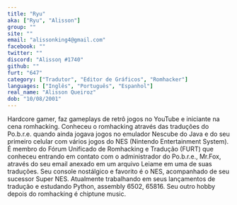 ```yaml
---
title: "Ryu"
aka: ["Ryu", "Alisson"]
group: ""
site: ""
email: "alissonking4@gmail.com"
facebook: ""
twitter: ""
discord: "Alissoη #1740"
github: ""
furt: "647"
category: ["Tradutor", "Editor de Gráficos", "Romhacker"]
languages: ["Inglês", "Português", "Espanhol"]
real_name: "Alisson Queiroz"
dob: "10/08/2001"
---
```

Hardcore gamer, faz gameplays de retrô jogos no YouTube e iniciante na cena romhacking. Conheceu o romhacking através das traduções do Po.b.r.e. quando ainda jogava jogos no emulador Nescube do Java e do seu primeiro celular com vários jogos do NES (Nintendo Entertainment System). É membro do Fórum Unificado de Romhacking e Tradução (FURT) que conheceu entrando em contato com o administrador do Po.b.r.e., Mr.Fox, através do seu email anexado em um arquivo Leiame em uma de suas traduções. Seu console nostálgico e favorito é o NES, acompanhado de seu sucessor Super NES. Atualmente trabalhando em seus lançamentos de tradução e estudando Python, assembly 6502, 65816. Seu outro hobby depois do romhacking é chiptune music.